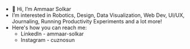 - 👋 Hi, I’m Ammaar Solkar
- I’m interested in Robotics, Design, Data Visualization, Web Dev, UI/UX, Journaling, Running Productivity Experiments and a lot more!
- Here's how you can reach me:
  - LinkedIn - ammaar-solkar
  - Instagram - cuznosun

<!---
ammaar8/ammaar8 is a ✨ special ✨ repository because its `README.md` (this file) appears on your GitHub profile.
You can click the Preview link to take a look at your changes.
--->
